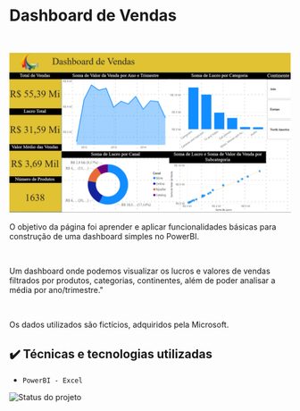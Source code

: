 <h1>Dashboard de Vendas</h1> <br>


![Dash](https://github.com/Guitrinda/Vendas_BI/blob/main/Dashboard_vendas.png)
<p>O objetivo da página foi aprender e aplicar funcionalidades básicas para construção de uma dashboard simples no PowerBI.</p><br>
<p>Um dashboard onde podemos visualizar os lucros e valores de vendas filtrados por produtos, categorias, continentes, além de poder analisar a média por ano/trimestre."</p><br>
<p>Os dados utilizados são fictícios, adquiridos pela Microsoft.</p>


## ✔️ Técnicas e tecnologias utilizadas

- ``PowerBI - Excel``



![Status do projeto](https://img.shields.io/badge/Status-Finalizado-Red)



